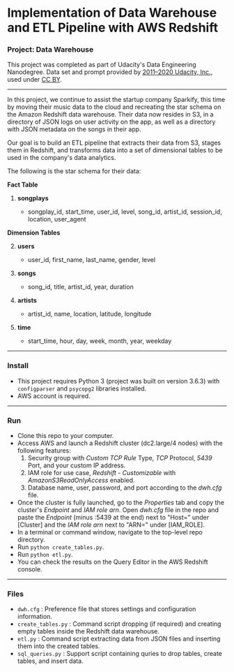 # Implementation of Data Warehouse and ETL Pipeline with AWS Redshift
### Project: Data Warehouse

This project was completed as part of Udacity's Data Engineering Nanodegree. Data set and prompt provided by [2011–2020 Udacity, Inc.](https://www.udacity.com), used under [CC BY](https://creativecommons.org/licenses/by-nc-nd/3.0/).

---

In this project, we continue to assist the startup company Sparkify, this time by moving their music data to the cloud and recreating the star schema on the Amazon Redshift data warehouse. Their data now resides in S3, in a directory of JSON logs on user activity on the app, as well as a directory with JSON metadata on the songs in their app.

Our goal is to build an ETL pipeline that extracts their data from S3, stages them in Redshift, and transforms data into a set of dimensional tables to be used in the company's data analytics.

The following is the star schema for their data:

**Fact Table**

1. **songplays**

    - songplay_id, start_time, user_id, level, song_id, artist_id, session_id, location, user_agent

**Dimension Tables**

2. **users**
    - user_id, first_name, last_name, gender, level

3. **songs**
    - song_id, title, artist_id, year, duration

4. **artists**
    - artist_id, name, location, latitude, longitude

5. **time**
    - start_time, hour, day, week, month, year, weekday

---
### Install

- This project requires Python 3 (project was built on version 3.6.3) with `configparser` and `psycopg2` libraries installed.
- AWS account is required.

---
### Run

- Clone this repo to your computer.
- Access AWS and launch a Redshift cluster (dc2.large/4 nodes) with the following features:
    1. Security group with *Custom TCP Rule* Type, *TCP* Protocol, *5439* Port, and your custom IP address.    
    2. IAM role for use case, *Redshift - Customizable* with *AmazonS3ReadOnlyAccess* enabled.
    3. Database name, user, password, and port according to the *dwh.cfg* file.
- Once the cluster is fully launched, go to the *Properties* tab and copy the cluster's *Endpoint* and *IAM role arn*. Open *dwh.cfg* file in the repo and paste the *Endpoint* (minus :5439 at the end) next to "Host=" under [Cluster] and the *IAM role arn* next to "ARN=" under [IAM_ROLE].
- In a terminal or command window, navigate to the top-level repo directory.
- Run `python create_tables.py`.
- Run `python etl.py`.
- You can check the results on the Query Editor in the AWS Redshift console.

---
### Files

- `dwh.cfg` : Preference file that stores settings and configuration information.
- `create_tables.py` : Command script dropping (if required) and creating empty tables inside the Redshift data warehouse.
- `etl.py` : Command script extracting data from JSON files and inserting them into the created tables.
- `sql_queries.py` : Support script containing quries to drop tables, create tables, and insert data.

